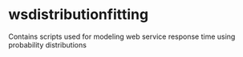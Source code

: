 # wsdistributionfitting
Contains scripts used for modeling web service response time using probability distributions
